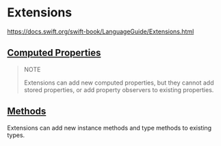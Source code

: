 # Extensions

<https://docs.swift.org/swift-book/LanguageGuide/Extensions.html>

## [Computed Properties](https://docs.swift.org/swift-book/LanguageGuide/Extensions.html#ID152)

> NOTE
>
> Extensions can add new computed properties, but they cannot add stored properties, or add property observers to existing properties.

## [Methods](https://docs.swift.org/swift-book/LanguageGuide/Extensions.html#ID154)

Extensions can add new instance methods and type methods to existing types.


